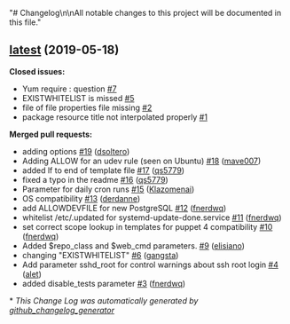 "# Changelog\n\nAll notable changes to this project will be documented in this file."

## [latest](https://github.com/thbe/puppet-rkhunter/tree/latest) (2019-05-18)
**Closed issues:**

- Yum require : question [\#7](https://github.com/thbe/puppet-rkhunter/issues/7)
- EXISTWHITELIST is missed [\#5](https://github.com/thbe/puppet-rkhunter/issues/5)
- file of file properties file missing [\#2](https://github.com/thbe/puppet-rkhunter/issues/2)
- package resource title not interpolated properly [\#1](https://github.com/thbe/puppet-rkhunter/issues/1)

**Merged pull requests:**

- adding options [\#19](https://github.com/thbe/puppet-rkhunter/pull/19) ([dsoltero](https://github.com/dsoltero))
- Adding ALLOW for an udev rule \(seen on Ubuntu\) [\#18](https://github.com/thbe/puppet-rkhunter/pull/18) ([mave007](https://github.com/mave007))
- added lf to end of template file [\#17](https://github.com/thbe/puppet-rkhunter/pull/17) ([qs5779](https://github.com/qs5779))
- fixed a typo in the readme [\#16](https://github.com/thbe/puppet-rkhunter/pull/16) ([qs5779](https://github.com/qs5779))
- Parameter for daily cron runs [\#15](https://github.com/thbe/puppet-rkhunter/pull/15) ([Klazomenai](https://github.com/Klazomenai))
- OS compatibility [\#13](https://github.com/thbe/puppet-rkhunter/pull/13) ([derdanne](https://github.com/derdanne))
- add ALLOWDEVFILE for new PostgreSQL [\#12](https://github.com/thbe/puppet-rkhunter/pull/12) ([fnerdwq](https://github.com/fnerdwq))
- whitelist /etc/.updated for systemd-update-done.service [\#11](https://github.com/thbe/puppet-rkhunter/pull/11) ([fnerdwq](https://github.com/fnerdwq))
- set correct scope lookup in templates for puppet 4 compatibility [\#10](https://github.com/thbe/puppet-rkhunter/pull/10) ([fnerdwq](https://github.com/fnerdwq))
- Added $repo\_class and $web\_cmd parameters. [\#9](https://github.com/thbe/puppet-rkhunter/pull/9) ([elisiano](https://github.com/elisiano))
- changing "EXISTWHITELIST" [\#6](https://github.com/thbe/puppet-rkhunter/pull/6) ([gangsta](https://github.com/gangsta))
- Add parameter sshd\_root for control warnings about ssh root login [\#4](https://github.com/thbe/puppet-rkhunter/pull/4) ([alet](https://github.com/alet))
- added disable\_tests parameter [\#3](https://github.com/thbe/puppet-rkhunter/pull/3) ([fnerdwq](https://github.com/fnerdwq))



\* *This Change Log was automatically generated by [github_changelog_generator](https://github.com/skywinder/Github-Changelog-Generator)*